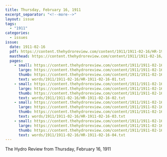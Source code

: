```yaml
---
title: Thursday, February 16, 1911
excerpt_separator: "<!--more-->"
layout: issue
tags:
  - "1911"
categories:
  - issues
issue:
  date: 1911-02-16
  pdf: https://content.thehydroreview.com/content/1911/1911-02-16/HR-1911-02-16.pdf
  masthead: https://content.thehydroreview.com/content/1911/1911-02-16/masthead/HR-1911-02-16.jpg
  pages:
    - small: https://content.thehydroreview.com/content/1911/1911-02-16/small/HR-1911-02-16-01.jpg
      large: https://content.thehydroreview.com/content/1911/1911-02-16/large/HR-1911-02-16-01.jpg
      thumb: https://content.thehydroreview.com/content/1911/1911-02-16/thumbnails/HR-1911-02-16-01.jpg
      text: words/1911/1911-02-16/HR-1911-02-16-01.txt
    - small: https://content.thehydroreview.com/content/1911/1911-02-16/small/HR-1911-02-16-02.jpg
      large: https://content.thehydroreview.com/content/1911/1911-02-16/large/HR-1911-02-16-02.jpg
      thumb: https://content.thehydroreview.com/content/1911/1911-02-16/thumbnails/HR-1911-02-16-02.jpg
      text: words/1911/1911-02-16/HR-1911-02-16-02.txt
    - small: https://content.thehydroreview.com/content/1911/1911-02-16/small/HR-1911-02-16-03.jpg
      large: https://content.thehydroreview.com/content/1911/1911-02-16/large/HR-1911-02-16-03.jpg
      thumb: https://content.thehydroreview.com/content/1911/1911-02-16/thumbnails/HR-1911-02-16-03.jpg
      text: words/1911/1911-02-16/HR-1911-02-16-03.txt
    - small: https://content.thehydroreview.com/content/1911/1911-02-16/small/HR-1911-02-16-04.jpg
      large: https://content.thehydroreview.com/content/1911/1911-02-16/large/HR-1911-02-16-04.jpg
      thumb: https://content.thehydroreview.com/content/1911/1911-02-16/thumbnails/HR-1911-02-16-04.jpg
      text: words/1911/1911-02-16/HR-1911-02-16-04.txt
---
```


The Hydro Review from Thursday, February 16, 1911

<!--more-->

